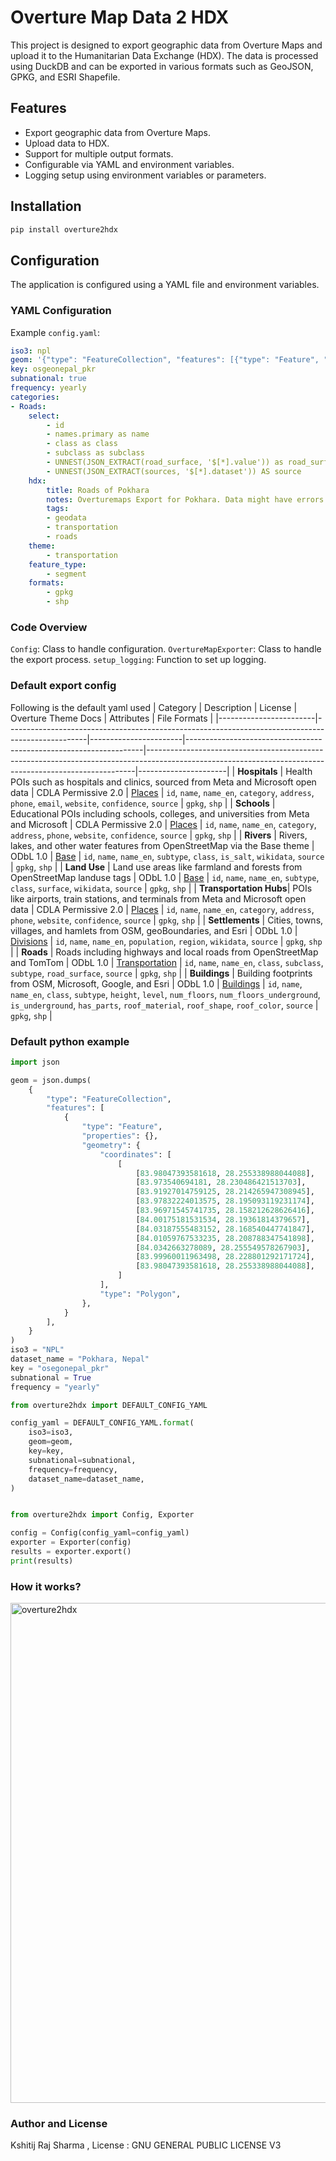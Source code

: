# Overture Map Data 2 HDX

This project is designed to export geographic data from Overture Maps and upload it to the Humanitarian Data Exchange (HDX). The data is processed using DuckDB and can be exported in various formats such as GeoJSON, GPKG, and ESRI Shapefile.

## Features

- Export geographic data from Overture Maps.
- Upload data to HDX.
- Support for multiple output formats.
- Configurable via YAML and environment variables.
- Logging setup using environment variables or parameters.


## Installation

```bash
pip install overture2hdx
```

## Configuration

The application is configured using a YAML file and environment variables.

### YAML Configuration

Example `config.yaml`:
```yaml
iso3: npl
geom: '{"type": "FeatureCollection", "features": [{"type": "Feature", "properties": {}, "geometry": {"coordinates": [[]], "type": "Polygon"}}]}'
key: osgeonepal_pkr
subnational: true
frequency: yearly
categories:
- Roads:
    select:
        - id
        - names.primary as name
        - class as class
        - subclass as subclass
        - UNNEST(JSON_EXTRACT(road_surface, '$[*].value')) as road_surface
        - UNNEST(JSON_EXTRACT(sources, '$[*].dataset')) AS source
    hdx:
        title: Roads of Pokhara
        notes: Overturemaps Export for Pokhara. Data might have errors but has gone through validation checks.
        tags:
        - geodata
        - transportation
        - roads
    theme:
        - transportation
    feature_type:
        - segment
    formats:
        - gpkg
        - shp

```
### Code Overview

`Config`: Class to handle configuration.
`OvertureMapExporter`: Class to handle the export process.
`setup_logging`: Function to set up logging.


### Default export config 

Following is the default yaml used 
| Category               | Description                                                                                      | License              | Overture Theme Docs                                               | Attributes                                                                                                                                              | File Formats         |
|------------------------|--------------------------------------------------------------------------------------------------|-----------------------|-------------------------------------------------------------------|---------------------------------------------------------------------------------------------------------------------------------------------------------|----------------------|
| **Hospitals**          | Health POIs such as hospitals and clinics, sourced from Meta and Microsoft open data            | CDLA Permissive 2.0   | [Places](https://docs.overturemaps.org/guides/places/)           | `id`, `name`, `name_en`, `category`, `address`, `phone`, `email`, `website`, `confidence`, `source`                                                    | `gpkg`, `shp`        |
| **Schools**            | Educational POIs including schools, colleges, and universities from Meta and Microsoft          | CDLA Permissive 2.0   | [Places](https://docs.overturemaps.org/guides/places/)           | `id`, `name`, `name_en`, `category`, `address`, `phone`, `website`, `confidence`, `source`                                                              | `gpkg`, `shp`        |
| **Rivers**             | Rivers, lakes, and other water features from OpenStreetMap via the Base theme                   | ODbL 1.0              | [Base](https://docs.overturemaps.org/guides/base/)               | `id`, `name`, `name_en`, `subtype`, `class`, `is_salt`, `wikidata`, `source`                                                                            | `gpkg`, `shp`        |
| **Land Use**           | Land use areas like farmland and forests from OpenStreetMap landuse tags                        | ODbL 1.0              | [Base](https://docs.overturemaps.org/guides/base/)               | `id`, `name`, `name_en`, `subtype`, `class`, `surface`, `wikidata`, `source`                                                                            | `gpkg`, `shp`        |
| **Transportation Hubs**| POIs like airports, train stations, and terminals from Meta and Microsoft open data             | CDLA Permissive 2.0   | [Places](https://docs.overturemaps.org/guides/places/)           | `id`, `name`, `name_en`, `category`, `address`, `phone`, `website`, `confidence`, `source`                                                              | `gpkg`, `shp`        |
| **Settlements**        | Cities, towns, villages, and hamlets from OSM, geoBoundaries, and Esri                          | ODbL 1.0              | [Divisions](https://docs.overturemaps.org/guides/divisions/)     | `id`, `name`, `name_en`, `population`, `region`, `wikidata`, `source`                                                                                   | `gpkg`, `shp`        |
| **Roads**              | Roads including highways and local roads from OpenStreetMap and TomTom                          | ODbL 1.0              | [Transportation](https://docs.overturemaps.org/guides/transportation/) | `id`, `name`, `name_en`, `class`, `subclass`, `subtype`, `road_surface`, `source`                                                                      | `gpkg`, `shp`        |
| **Buildings**          | Building footprints from OSM, Microsoft, Google, and Esri                                       | ODbL 1.0              | [Buildings](https://docs.overturemaps.org/guides/buildings/)     | `id`, `name`, `name_en`, `class`, `subtype`, `height`, `level`, `num_floors`, `num_floors_underground`, `is_underground`, `has_parts`, `roof_material`, `roof_shape`, `roof_color`, `source` | `gpkg`, `shp`        |


### Default python example 

```python
import json

geom = json.dumps(
    {
        "type": "FeatureCollection",
        "features": [
            {
                "type": "Feature",
                "properties": {},
                "geometry": {
                    "coordinates": [
                        [
                            [83.98047393581618, 28.255338988044088],
                            [83.973540694181, 28.230486421513703],
                            [83.91927014759125, 28.214265947308945],
                            [83.97832224013575, 28.195093119231174],
                            [83.96971545741735, 28.158212628626416],
                            [84.00175181531534, 28.19361814379657],
                            [84.03187555483152, 28.168540447741847],
                            [84.01059767533235, 28.208788347541898],
                            [84.0342663278089, 28.255549578267903],
                            [83.99960011963498, 28.228801292171724],
                            [83.98047393581618, 28.255338988044088],
                        ]
                    ],
                    "type": "Polygon",
                },
            }
        ],
    }
)
iso3 = "NPL"
dataset_name = "Pokhara, Nepal"
key = "osegonepal_pkr"
subnational = True
frequency = "yearly"

from overture2hdx import DEFAULT_CONFIG_YAML

config_yaml = DEFAULT_CONFIG_YAML.format(
    iso3=iso3,
    geom=geom,
    key=key,
    subnational=subnational,
    frequency=frequency,
    dataset_name=dataset_name,
)


from overture2hdx import Config, Exporter

config = Config(config_yaml=config_yaml)
exporter = Exporter(config)
results = exporter.export()
print(results)
```

### How it works?
<img src="https://github.com/user-attachments/assets/c15e09eb-b2d2-4d05-8212-414ab097dd65" alt="overture2hdx" height="800">

### Author and License 
Kshitij Raj Sharma , License : GNU GENERAL PUBLIC LICENSE V3
